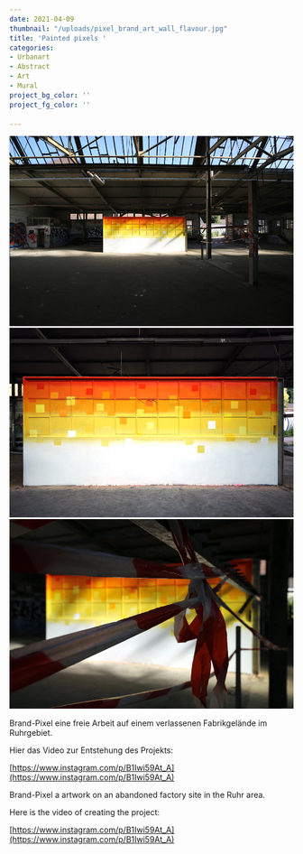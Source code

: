 ```yaml
---
date: 2021-04-09
thumbnail: "/uploads/pixel_brand_art_wall_flavour.jpg"
title: 'Painted pixels '
categories:
- Urbanart
- Abstract
- Art
- Mural
project_bg_color: ''
project_fg_color: ''

---
```

![](/uploads/pixel_brand_art_wall_totale.jpg)![](/uploads/pixel_brand_art_wall.jpg)![](/uploads/pixel_wall_flavour.jpg)

Brand-Pixel eine freie Arbeit auf einem verlassenen Fabrikgelände im Ruhrgebiet. 

Hier das Video zur Entstehung des Projekts:

[https://www.instagram.com/p/B1Iwi59At_A](https://www.instagram.com/p/B1Iwi59At_A)

Brand-Pixel a artwork on an abandoned factory site in the Ruhr area.

Here is the video of creating the project:

[https://www.instagram.com/p/B1Iwi59At_A](https://www.instagram.com/p/B1Iwi59At_A)